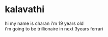 # kalavathi
hi my name is charan
i'm 19 years old
<br>
i'm going to be trillionaire in next 3years
ferrari


